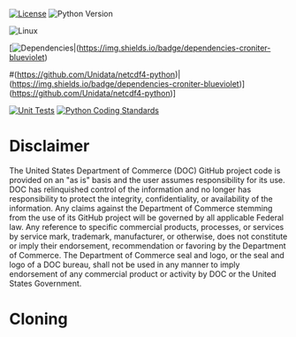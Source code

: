 [![License](https://img.shields.io/badge/license-lgpl_v2.1-blue)](https://github.com/HenryWinterbottom-NOAA/ufs_pyutils/blob/develop/LICENSE)
![Python Version](https://img.shields.io/badge/python-3.5|3.6|3.7-blue)

![Linux](https://img.shields.io/badge/linux-ubuntu%7Ccentos-black)

[![Dependencies](https://img.shields.io/badge/dependencies-netcdf4-blueviolet)|(https://img.shields.io/badge/dependencies-croniter-blueviolet)

#(https://github.com/Unidata/netcdf4-python)|(https://img.shields.io/badge/dependencies-croniter-blueviolet)](https://github.com/Unidata/netcdf4-python)]

[![Unit Tests](https://github.com/HenryWinterbottom-NOAA/ufs_pyutils/actions/workflows/unittests.yaml/badge.svg)](https://github.com/HenryWinterbottom-NOAA/ufs_pyutils/actions/workflows/unittests.yaml)
[![Python Coding Standards](https://github.com/HenryWinterbottom-NOAA/ufs_pyutils/actions/workflows/pycodestyle.yaml/badge.svg)](https://github.com/HenryWinterbottom-NOAA/ufs_pyutils/actions/workflows/pycodestyle.yaml)

# Disclaimer

The United States Department of Commerce (DOC) GitHub project code is
provided on an "as is" basis and the user assumes responsibility for
its use. DOC has relinquished control of the information and no longer
has responsibility to protect the integrity, confidentiality, or
availability of the information. Any claims against the Department of
Commerce stemming from the use of its GitHub project will be governed
by all applicable Federal law. Any reference to specific commercial
products, processes, or services by service mark, trademark,
manufacturer, or otherwise, does not constitute or imply their
endorsement, recommendation or favoring by the Department of
Commerce. The Department of Commerce seal and logo, or the seal and
logo of a DOC bureau, shall not be used in any manner to imply
endorsement of any commercial product or activity by DOC or the United
States Government.

# Cloning

